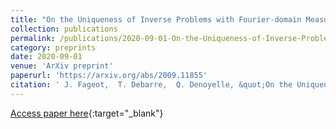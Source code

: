 ```yaml
---
title: "On the Uniqueness of Inverse Problems with Fourier-domain Measurements and Generalized TV Regularization"
collection: publications
permalink: /publications/2020-09-01-On-the-Uniqueness-of-Inverse-Problems-with-Fourier-domain-Measurements-and-Generalized-TV-Regularization
category: preprints
date: 2020-09-01
venue: 'ArXiv preprint'
paperurl: 'https://arxiv.org/abs/2009.11855'
citation: ' J. Fageot,  T. Debarre,  Q. Denoyelle, &quot;On the Uniqueness of Inverse Problems with Fourier-domain Measurements and Generalized TV Regularization.&quot; <i>ArXiv preprint</i>, 2020.'
---
```

[Access paper here](https://arxiv.org/abs/2009.11855){:target="_blank"}
